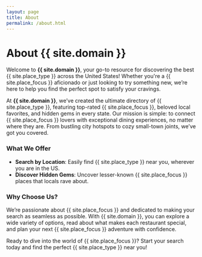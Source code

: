 ```yaml
---
layout: page
title: About
permalink: /about.html
---
```

# About {{ site.domain }}

Welcome to **{{ site.domain }}**, your go-to resource for discovering the best {{ site.place_type }} across the United States! Whether you're a {{ site.place_focus }} aficionado or just looking to try something new, we’re here to help you find the perfect spot to satisfy your cravings.

At **{{ site.domain }}**, we’ve created the ultimate directory of {{ site.place_type }}, featuring top-rated {{ site.place_focus }}, beloved local favorites, and hidden gems in every state. Our mission is simple: to connect {{ site.place_focus }} lovers with exceptional dining experiences, no matter where they are. From bustling city hotspots to cozy small-town joints, we’ve got you covered.

### What We Offer

- **Search by Location**: Easily find {{ site.place_type }} near you, wherever you are in the US.
- **Discover Hidden Gems**: Uncover lesser-known {{ site.place_focus }} places that locals rave about.

### Why Choose Us?

We’re passionate about {{ site.place_focus }} and dedicated to making your search as seamless as possible. With {{ site.domain }}, you can explore a wide variety of options, read about what makes each restaurant special, and plan your next {{ site.place_focus }} adventure with confidence.

Ready to dive into the world of {{ site.place_focus }}? Start your search today and find the perfect {{ site.place_type }} near you!
